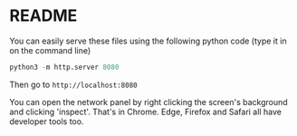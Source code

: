 # README

You can easily serve these files using the following python code (type it in on the command line)

```python
python3 -m http.server 8080
```

Then go to `http://localhost:8080`

You can open the network panel by right clicking the screen's background and clicking 'inspect'. That's in Chrome. Edge, Firefox and Safari all have developer tools too.